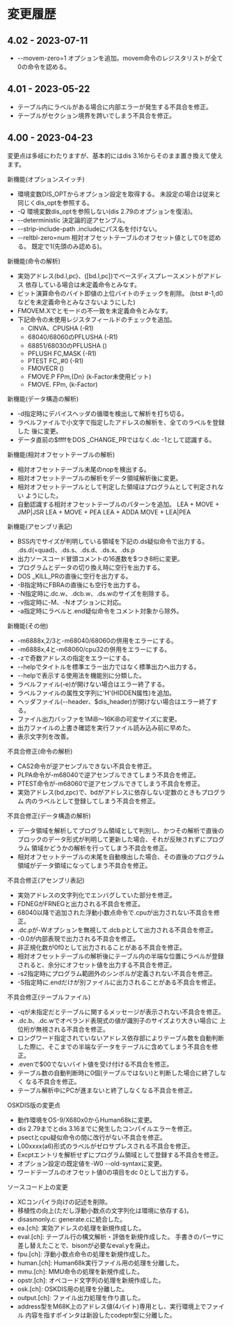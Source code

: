 # 変更履歴

## 4.02 - 2023-07-11

* --movem-zero=1 オプションを追加。movem命令のレジスタリストが全て0の命令を認める。


## 4.01 - 2023-05-22

* テーブル内にラベルがある場合に内部エラーが発生する不具合を修正。
* テーブルがセクション境界を跨いでしまう不具合を修正。


## 4.00 - 2023-04-23

変更点は多岐にわたりますが、基本的にはdis 3.16からそのまま置き換えて使えます。

新機能(オプションスイッチ)
* 環境変数DIS_OPTからオプション設定を取得する。
  未設定の場合は従来と同じくdis_optを参照する。
* -Q 環境変数dis_optを参照しない(dis 2.79のオプションを復活)。
* --deterministic 決定論的逆アセンブル。
* --strip-include-path .includeにパス名を付けない。
* --reltbl-zero=num 相対オフセットテーブルのオフセット値として0を認める。
  既定で1(先頭のみ認める)。

新機能(命令の解析)
* 実効アドレス(bd.l,pc)、([bd.l,pc])でベースディスプレースメントがアドレス
  依存している場合は未定義命令とみなす。
* ビット演算命令のバイト即値の上位バイトのチェックを削除。
  (btst #-1,d0などを未定義命令とみなさないようにした)
* FMOVEM.Xで<ea>とモードの不一致を未定義命令とみなす。
* 下記命令の未使用レジスタフィールドのチェックを追加。
  - CINVA、CPUSHA  (-R1)
  - 68040/68060のPFLUSHA  (-R1)
  - 68851/68030のPFLUSHA  (<ea>)
  - PFLUSH FC,MASK  (-R1)
  - PTEST FC,<ea>,#0  (-R1)
  - FMOVECR  (<ea>)
  - FMOVE.P FPm,<ea>{Dn}  (k-Factor未使用ビット)
  - FMOVE.<fmt> FPm,<ea>  (k-Factor)

新機能(データ構造の解析)
* -d指定時にデバイスヘッダの循環を検出して解析を打ち切る。
* ラベルファイルで小文字で指定したアドレスの解析を、全てのラベルを登録した
  後に変更。
* データ直前の$ffffをDOS _CHANGE_PRではなく.dc -1として認識する。

新機能(相対オフセットテーブルの解析)
* 相対オフセットテーブル末尾のnopを検出する。
* 相対オフセットテーブルの解析をデータ領域解析後に変更。
* 相対オフセットテーブルとして判定した領域はプログラムとして判定されない
  ようにした。
* 自動認識する相対オフセットテーブルのパターンを追加。
  LEA + MOVE + JMP|JSR
  LEA + MOVE + PEA
  LEA + ADDA
  MOVE + LEA|PEA

新機能(アセンブリ表記)
* BSS内でサイズが判明している領域を下記の.ds疑似命令で出力する。
  .ds.d(=quad)、.ds.s、.ds.d、.ds.x、.ds.p
* 出力ソースコード冒頭コメントの16進数を$つき8桁に変更。
* プログラムとデータの切り換え時に空行を出力する。
* DOS _KILL_PRの直後に空行を出力する。
* -B指定時にFBRAの直後にも空行を出力する。
* -N指定時に.dc.w、.dcb.w、.ds.wのサイズを削除する。
* -v指定時に-M、-Nオプションに対応。
* -a指定時にラベルと.end疑似命令をコメント対象から除外。

新機能(その他)
* -m6888x,2/3と-m68040/68060の併用をエラーにする。
* -m6888x,4と-m68060/cpu32の併用をエラーにする。
* -zで奇数アドレスの指定をエラーにする。
* --helpでタイトルを標準エラー出力ではなく標準出力へ出力する。
* --helpで表示する使用法を機能別に分類した。
* ラベルファイル(-e)が開けない場合はエラー終了する。
* ラベルファイルの属性文字列に'H'(HIDDEN属性)を追加。
* ヘッダファイル(--header、$dis_header)が開けない場合はエラー終了する。
* ファイル出力バッファを1MiB～16KiBの可変サイズに変更。
* 出力ファイルの上書き確認を実行ファイル読み込み前に早めた。
* 表示文字列を改善。

不具合修正(命令の解析)
* CAS2命令が逆アセンブルできない不具合を修正。
* PLPA命令が-m68040で逆アセンブルできてしまう不具合を修正。
* PTEST命令が-m68060で逆アセンブルできてしまう不具合を修正。
* 実効アドレス(bd,zpc)で、bdがアドレスに依存しない定数のときもプログラム
  内のラベルとして登録してしまう不具合を修正。

不具合修正(データ構造の解析)
* データ領域を解析してプログラム領域として判別し、かつその解析で直後の
  ブロックのデータ形式が判明して更新した場合、それが反映されずにプログラム
  領域かどうかの解析を行ってしまう不具合を修正。
* 相対オフセットテーブルの末尾を自動検出した場合、その直後のプログラム
  領域がデータ領域になってしまう不具合を修正。

不具合修正(アセンブリ表記)
* 実効アドレスの文字列化でエンバグしていた部分を修正。
* FDNEGがFRNEGと出力される不具合を修正。
* 68040以降で追加された浮動小数点命令で.cpuが出力されない不具合を修正。
* .dc.pが-Wオプションを無視して.dcb.pとして出力される不具合を修正。
* -0.0が内部表現で出力される不具合を修正。
* 非正規化数が0f0として出力されることがある不具合を修正。
* 相対オフセットテーブルの解析後にテーブル内の半端な位置にラベルが登録
  されると、余分にオフセット値を出力する不具合を修正。
* -s2指定時にプログラム範囲外のシンボルが定義されない不具合を修正。
* -S指定時に.endだけが別ファイルに出力されることがある不具合を修正。

不具合修正(テーブルファイル)
* -qが未指定だとテーブルに関するメッセージが表示されない不具合を修正。
* .dc.b、.dc.wでオペランド表現式の値が識別子のサイズより大きい場合に
  上位桁が無視される不具合を修正。
* ロングワード指定されていないアドレス依存部によりテーブル数を自動判断
  した際に、そこまでの半端なデータをテーブルに含めてしまう不具合を修正。
* .evenで$00でないバイト値を受け付ける不具合を修正。
* テーブル数の自動判断時に0個(テーブルではない)と判断した場合に終了しなく
  なる不具合を修正。
* テーブル解析中にPCが進まないと終了しなくなる不具合を修正。

OSKDIS版の変更点
* 動作環境をOS-9/X680x0からHuman68kに変更。
* dis 2.79までとdis 3.16までに発生したコンパイルエラーを修正。
* psectとcpu疑似命令の間に改行がない不具合を修正。
* L00xxxx(a6)形式のラベルがゼロサプレスされる不具合を修正。
* Excptエントリを解析せずにプログラム領域として登録する不具合を修正。
* オプション設定の既定値を-W0 --old-syntaxに変更。
* ワードテーブルのオフセット値0の項目をdc 0として出力する。

ソースコード上の変更
* XCコンパイラ向けの記述を削除。
* 移植性の向上(ただし浮動小数点の文字列化は環境に依存する)。
* disasmonly.c: generate.cに統合した。
* ea.[ch]: 実効アドレスの処理を新規作成した。
* eval.[ch]: テーブル行の構文解析・評価を新規作成した。
  手書きのパーサに差し替えたことで、bisonが必要なeval.yを廃止。
* fpu.[ch]: 浮動小数点命令の処理を新規作成した。
* human.[ch]: Human68k実行ファイル用の処理を分離した。
* mmu.[ch]: MMU命令の処理を新規作成した。
* opstr.[ch]: オペコード文字列の処理を新規作成した。
* osk.[ch]: OSKDIS用の処理を分離した。
* output.[ch]: ファイル出力処理を作り直した。
* address型をM68K上のアドレス値(4バイト)専用とし、実行環境上でファイル
  内容を指すポインタは新設したcodeptr型に分離した。

